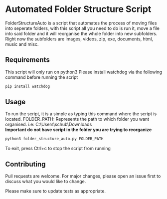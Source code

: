 # Automated Folder Structure Script
FolderStructureAuto is a script that automates the process of moving files into seperate folders, with this script
all you need to do is run it, move a file into said folder and it will reorganise the whole folder into
new subfolders. Right now the subfolders are images, videos, zip, exe, documents, html, music and misc.

## Requirements 
This script will only run on python3
Please install watchdog via the following command before running the script

```bash
pip install watchdog
```

## Usage

To run the script, it is a simple as typing this command where the script is located.
FOLDER_PATH: Represents the path to which folder you want organised.
i.e: C:\Users\schub\Downloads
<br>
**Important do not have script in the folder you are trying to reorganize**
```bash
python3 folder_structure_auto.py FOLDER_PATH
```
To exit, press Ctrl+c to stop the script from running

## Contributing
Pull requests are welcome. For major changes, please open an issue first to discuss what you would like to change.

Please make sure to update tests as appropriate.
